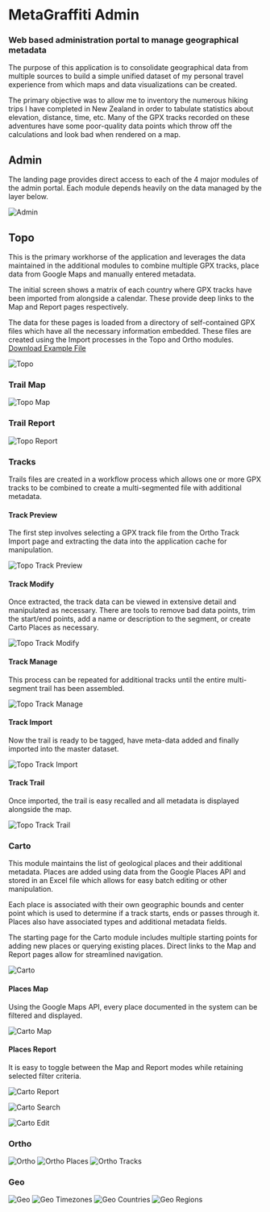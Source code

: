 # MetaGraffiti Admin

### Web based administration portal to manage geographical metadata

The purpose of this application is to consolidate geographical data from multiple sources to build a simple unified dataset of my personal travel experience from which maps and data visualizations can be created.

The primary objective was to allow me to inventory the numerous hiking trips I have completed in New Zealand in order to tabulate statistics about elevation, distance, time, etc.  Many of the GPX tracks recorded on these adventures have some poor-quality data points which throw off the calculations and look bad when rendered on a map.

## Admin

The landing page provides direct access to each of the 4 major modules of the admin portal.  Each module depends heavily on the data managed by the layer below.

![Admin](./Admin.png)

## Topo

This is the primary workhorse of the application and leverages the data maintained in the additional modules to combine multiple GPX tracks, place data from Google Maps and manually entered metadata.

The initial screen shows a matrix of each country where GPX tracks have been imported from alongside a calendar.  These provide deep links to the Map and Report pages respectively.  

The data for these pages is loaded from a directory of self-contained GPX files which have all the necessary information embedded.  These files are created using the Import processes in the Topo and Ortho modules.  [Download Example File](./Trail.gpx?raw=true)

![Topo](./Topo.png)

### Trail Map
![Topo Map](./Topo-Map.png)

### Trail Report
![Topo Report](./Topo-Report.png)

### Tracks

Trails files are created in a workflow process which allows one or more GPX tracks to be combined to create a multi-segmented file with additional metadata.

#### Track Preview
The first step involves selecting a GPX track file from the Ortho Track Import page and extracting the data into the application cache for manipulation.

![Topo Track Preview](./Topo-Track-Preview.png)

#### Track Modify
Once extracted, the track data can be viewed in extensive detail and manipulated as necessary.  There are tools to remove bad data points, trim the start/end points, add a name or description to the segment, or create Carto Places as necessary.

![Topo Track Modify](./Topo-Track-Modify.png)

#### Track Manage
This process can be repeated for additional tracks until the entire multi-segment trail has been assembled.

![Topo Track Manage](./Topo-Track-Manage.png)

#### Track Import
Now the trail is ready to be tagged, have meta-data added and finally imported into the master dataset.

![Topo Track Import](./Topo-Track-Import.png)

#### Track Trail
Once imported, the trail is easy recalled and all metadata is displayed alongside the map.

![Topo Track Trail](./Topo-Track-Trail.png)

### Carto

This module maintains the list of geological places and their additional metadata.  Places are added using data from the Google Places API and stored in an Excel file which allows for easy batch editing or other manipulation.

Each place is associated with their own geographic bounds and center point which is used to determine if a track starts, ends or passes through it.  Places also have associated types and additional metadata fields.

The starting page for the Carto module includes multiple starting points for adding new places or querying existing places.  Direct links to the Map and Report pages allow for streamlined navigation.

![Carto](./Carto.png)

#### Places Map

Using the Google Maps API, every place documented in the system can be filtered and displayed.

![Carto Map](./Carto-Map.png)

#### Places Report

It is easy to toggle between the Map and Report modes while retaining selected filter criteria.

![Carto Report](./Carto-Report.png)

![Carto Search](./Carto-Search.png)

![Carto Edit](./Carto-Edit.png)

### Ortho

![Ortho](./Ortho.png)
![Ortho Places](./Ortho-Places.png)
![Ortho Tracks](./Ortho-Tracks.png)

### Geo

![Geo](./Geo.png)
![Geo Timezones](./Geo-Timezones.png)
![Geo Countries](./Geo-Countries.png)
![Geo Regions](./Geo-Regions.png)
